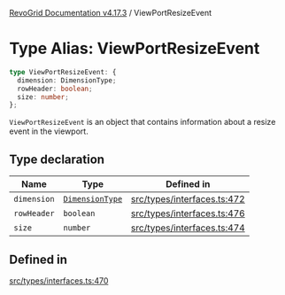 [RevoGrid Documentation v4.17.3](README.md) / ViewPortResizeEvent

# Type Alias: ViewPortResizeEvent

```ts
type ViewPortResizeEvent: {
  dimension: DimensionType;
  rowHeader: boolean;
  size: number;
};
```

`ViewPortResizeEvent` is an object that contains information about a resize
event in the viewport.

## Type declaration

| Name | Type | Defined in |
| ------ | ------ | ------ |
| `dimension` | [`DimensionType`](TypeAlias.DimensionType.md) | [src/types/interfaces.ts:472](https://github.com/revolist/revogrid/blob/2ad9a56a428342a01bbb7a115a581a401dbe3fef/src/types/interfaces.ts#L472) |
| `rowHeader` | `boolean` | [src/types/interfaces.ts:476](https://github.com/revolist/revogrid/blob/2ad9a56a428342a01bbb7a115a581a401dbe3fef/src/types/interfaces.ts#L476) |
| `size` | `number` | [src/types/interfaces.ts:474](https://github.com/revolist/revogrid/blob/2ad9a56a428342a01bbb7a115a581a401dbe3fef/src/types/interfaces.ts#L474) |

## Defined in

[src/types/interfaces.ts:470](https://github.com/revolist/revogrid/blob/2ad9a56a428342a01bbb7a115a581a401dbe3fef/src/types/interfaces.ts#L470)
